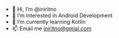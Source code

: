 - 👋 Hi, I’m @iniritno
- 👀 I’m interested in Android Development
- 🌱 I’m currently learning Kotlin 
- 📫 Email me iniritno@gmial.com

<!---
iniritno/iniritno is a ✨ special ✨ repository because its `README.md` (this file) appears on your GitHub profile.
You can click the Preview link to take a look at your changes.
--->
